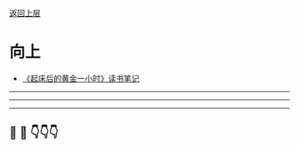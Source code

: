 [返回上层](../index)
# 向上
* [《起床后的黄金一小时》读书笔记](《起床后的黄金一小时》读书笔记)


---
---
---


## 🤔  💭 👇👇👇

<script src="https://utteranc.es/client.js"
        repo="dongxishaonian/issue-posted"
        issue-term="pathname"
        label="🙂🙃😡🥶😬🤣😄"
        theme="github-light"
        crossorigin="anonymous"
        async>
</script>

